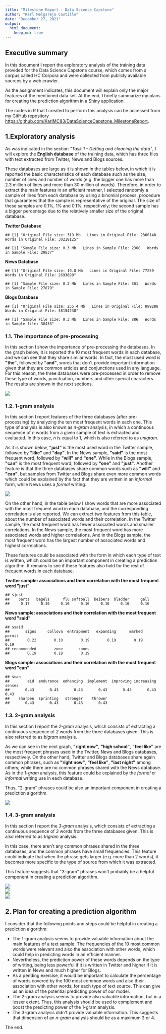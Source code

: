 ```yaml
---
title: "Milestone Report - Data Science Capstone"
author: "Karl Melgarejo Castillo"
date: "December 27, 2021"
output: 
  html_document:
    keep_md: true
---
```


## Executive summary

In this document I report the exploratory analysis of the training data provided for the Data Science Capstone course, which comes from a corpus called HC Corpora and were collected from publicly available sources by a web crawler. 

As the assignment indicates, this document will explain only the major features of the mentioned data set. At the end, I briefly summarize my plans for creating the prediction algorithm in a Shiny application.

The codes in R that I created to perform this analysis can be accessed from my GitHub repository <https://github.com/KarlMC83/DataScienceCapstone_MilestoneReport>. 

## 1.Exploratory analysis

As was indicated in the section *"Task 1 - Getting and cleaning the data"*, I will explore the **English database** of the training data, which has three files with text extracted from Twitter, News and Blogs sources.

These databases are large as it is shown in the tables below, in which it is reported the basic characteristics of each database such as the size, number of lines and number of words (e.g. the bigger one has more than 2.3 million of lines and more than 30 million of words). Therefore, in order to extract the main features in an efficient manner, I selected randomly a sample of lines from each database by using a binomial process, procedure that guarantees that the sample is representative of the original. The size of these samples are 0.1%, 1% and 0.1%, respectively; the second sample has a bigger percentage due to the relatively smaller size of the original database.  



**Twitter Database**

```
## [1] "Original File size: 319 Mb   Lines in Original File: 2360148   Words in Original File: 30218125"
```

```
## [1] "Sample File size: 0.3 Mb   Lines in Sample File: 2368   Words in Sample File: 29837"
```

**News Database**

```
## [1] "Original File size: 19.8 Mb   Lines in Original File: 77259   Words in Original File: 2693898"
```

```
## [1] "Sample File size: 0.2 Mb   Lines in Sample File: 801   Words in Sample File: 27879"
```

**Blogs Database**

```
## [1] "Original File size: 255.4 Mb   Lines in Original File: 899288   Words in Original File: 38154238"
```

```
## [1] "Sample File size: 0.3 Mb   Lines in Sample File: 886   Words in Sample file: 38433"
```

### 1.1. The importance of pre-processing

In this section I show the importance of pre-processing the databases. In the graph below, it is reported the 10 most frequent words in each database, and we can see that they share similar words. In fact, the most used word is **"the"**, followed by **"and"**, words that don't provide important information given that they are common articles and conjunctions used in any language. For this reason, the three databases were pre-processed in order to remove these type of words, punctuation, numbers and other special characters. The results are shown in the next sections. 




<img src="MilestoneReport_files/figure-html/unnamed-chunk-6-1.png" style="display: block; margin: auto;" />





### 1.2. 1-gram analysis

In this section I report features of the three databases (after pre-processing) by analyzing the ten most frequent words in each one. This type of analysis is also known as *n-gram* analysis, in which a continuous sequence of *n* words from a given sample of text is extracted and evaluated. In this case, *n* is equal to 1, which is also referred to as *unigram*.

As it is shown below, **"just"** is the most used word in the Twitter sample, followed by **"like"** and **"day"**. In the News sample, **"said"** is the most frequent word, followed by **"will"** and **"one"**. While in the Blogs sample, **"can"** is the most frequent word, followed by **"one"** and **"just"**. Another feature is that the three databases share common words such as **"will"** and **"can"**, but samples from  Twitter and Blogs share even more common words which could be explained by the fact that they are written in an *informal* form, while News uses a *formal* writing. 

<img src="MilestoneReport_files/figure-html/unnamed-chunk-8-1.png" style="display: block; margin: auto;" />

On the other hand, in the table below I show words that are more associated with the most frequent word in each database, and the corresponding correlation is also reported. We can extract two features from this table, about the number of associated words and their correlation. In the Twitter sample, the most frequent word has fewer associated words and smaller correlations. In the News sample, the most frequent word has more associated words and higher correlations. And in the Blogs sample, the most frequent word has the largest number of associated words and highest correlations. 

These features could be associated with the form in which each type of text is written, which could be an important component in creating a prediction algorithm. It remains to see if these features also hold for the rest of frequent words in each database.  

**Twitter sample: associations and their correlation with the most frequent word "just"**

```
## $just
##    parts   bagels      flu softball  beibers  bladder     gall 
##     0.17     0.16     0.16     0.16     0.16     0.16     0.16
```

**News sample: associations and their correlation with the most frequent word "said"**

```
## $said
##       signs     collova  entrapment   expanding      marked      permit 
##        0.22        0.19        0.19        0.19        0.19        0.19 
## recommended        zone       zones 
##        0.19        0.19        0.19
```

**Blogs sample: associations and their correlation with the most frequent word "can"**

```
## $can
##        aid  endurance  enhancing  implement  improving increasing     senses 
##       0.43       0.43       0.43       0.43       0.43       0.43       0.43 
##    sharpen  sprinting   stronger    thrower 
##       0.43       0.43       0.43       0.43
```

### 1.3. 2-gram analysis

In this section I report the *2-gram* analysis, which consists of extracting a continuous sequence of *2* words from the three databases given. This is also referred to as *bigram* analysis.

As we can see in the next graph, **"right now"**, **"high school"**, **"feel like"** are the most frequent phrases used in the Twitter, News and Blogs databases, respectively. On the other hand, Twitter and Blogs databases share again common phrases, such as **"right now"**, **"feel like"**, **"last night"** among others; while there are no common phrases shared with the News database. As in the *1-gram* analysis, this feature could be explained by the *formal* or *informal* writing use in each database. 

Thus, "2-gram" phrases could be also an important component in creating a prediction algorithm.

<img src="MilestoneReport_files/figure-html/unnamed-chunk-12-1.png" style="display: block; margin: auto;" />


### 1.4. 3-gram analysis

In this section I report the *3-gram* analysis, which consists of extracting a continuous sequence of *3* words from the three databases given. This is also referred to as *trigram* analysis.

In this case, there aren't any common phrases shared in the three databases, and the common phrases have small frequencies. This feature could indicate that when the phrase gets larger (e.g. more than 2 words), it becomes more specific to the type of source from which it was extracted. 

This feature suggests that "3-gram" phrases won't probably be a helpful component in creating a prediction algorithm.




<img src="MilestoneReport_files/figure-html/unnamed-chunk-14-1.png" style="display: block; margin: auto;" />

<img src="MilestoneReport_files/figure-html/unnamed-chunk-15-1.png" style="display: block; margin: auto;" />

<img src="MilestoneReport_files/figure-html/unnamed-chunk-16-1.png" style="display: block; margin: auto;" />

## 2. Plan for creating a prediction algorithm

I consider that the following points and steps could be helpful in creating a prediction algorithm:

- The 1-gram analysis seems to provide valuable information about the main features of a text sample. The frequencies of the 10 most common words were relevant and also the association with other words, which could help in predicting words in an efficient manner. 
- Nevertheless, the prediction power of these words depends on the type of writing, being less powerful if it is written in Twitter and higher if it is written in News and much higher for Blogs.
- As a pending exercise, it would be important to calculate the percentage of words covered by the 100 most common words and also their association with other words, for each type of text source. This can give us an idea of the potential predicting power of our model.
- The 2-gram analysis seems to provide also valuable information, but in a lesser extent. Thus, this analysis should be used to complement and boost the predicting power of the 1-gram analysis.
- The 3-gram analysis didn't provide valuable information. This suggests that dimension of an *n-gram* analysis should be as a maximum 3 or 4.

The end.




